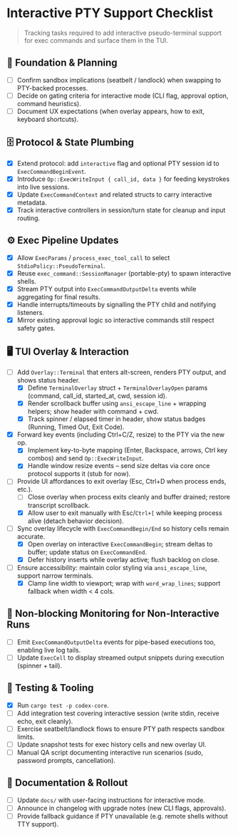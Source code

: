 # Interactive PTY Support Checklist

> Tracking tasks required to add interactive pseudo-terminal support for exec commands and surface them in the TUI.

## 🧱 Foundation & Planning
- [ ] Confirm sandbox implications (seatbelt / landlock) when swapping to PTY-backed processes.
- [ ] Decide on gating criteria for interactive mode (CLI flag, approval option, command heuristics).
- [ ] Document UX expectations (when overlay appears, how to exit, keyboard shortcuts).

## 🗄️ Protocol & State Plumbing
- [x] Extend protocol: add `interactive` flag and optional PTY session id to `ExecCommandBeginEvent`.
- [x] Introduce `Op::ExecWriteInput { call_id, data }` for feeding keystrokes into live sessions.
- [x] Update `ExecCommandContext` and related structs to carry interactive metadata.
- [x] Track interactive controllers in session/turn state for cleanup and input routing.

## ⚙️ Exec Pipeline Updates
- [x] Allow `ExecParams` / `process_exec_tool_call` to select `StdioPolicy::PseudoTerminal`.
- [x] Reuse `exec_command::SessionManager` (portable-pty) to spawn interactive shells.
- [x] Stream PTY output into `ExecCommandOutputDelta` events while aggregating for final results.
- [x] Handle interrupts/timeouts by signalling the PTY child and notifying listeners.
- [x] Mirror existing approval logic so interactive commands still respect safety gates.

## 🖥️ TUI Overlay & Interaction
- [ ] Add `Overlay::Terminal` that enters alt-screen, renders PTY output, and shows status header.
  - [x] Define `TerminalOverlay` struct + `TerminalOverlayOpen` params (command, call_id, started_at, cwd, session id).
  - [x] Render scrollback buffer using `ansi_escape_line` + wrapping helpers; show header with command + cwd.
  - [x] Track spinner / elapsed timer in header, show status badges (Running, Timed Out, Exit Code).
- [x] Forward key events (including Ctrl+C/Z, resize) to the PTY via the new op.
  - [x] Implement key-to-byte mapping (Enter, Backspace, arrows, Ctrl key combos) and send `Op::ExecWriteInput`.
  - [x] Handle window resize events – send size deltas via core once protocol supports it (stub for now).
- [ ] Provide UI affordances to exit overlay (Esc, Ctrl+D when process ends, etc.).
  - [ ] Close overlay when process exits cleanly and buffer drained; restore transcript scrollback.
  - [x] Allow user to exit manually with Esc/`Ctrl+[` while keeping process alive (detach behavior decision).
- [ ] Sync overlay lifecycle with `ExecCommandBegin/End` so history cells remain accurate.
  - [x] Open overlay on interactive `ExecCommandBegin`; stream deltas to buffer; update status on `ExecCommandEnd`.
  - [x] Defer history inserts while overlay active; flush backlog on close.
- [ ] Ensure accessibility: maintain color styling via `ansi_escape_line`, support narrow terminals.
  - [x] Clamp line width to viewport; wrap with `word_wrap_lines`; support fallback when width < 4 cols.

## 🔄 Non-blocking Monitoring for Non-Interactive Runs
- [ ] Emit `ExecCommandOutputDelta` events for pipe-based executions too, enabling live log tails.
- [ ] Update `ExecCell` to display streamed output snippets during execution (spinner + tail).

## 🧪 Testing & Tooling
- [x] Run `cargo test -p codex-core`.
- [ ] Add integration test covering interactive session (write stdin, receive echo, exit cleanly).
- [ ] Exercise seatbelt/landlock flows to ensure PTY path respects sandbox limits.
- [ ] Update snapshot tests for exec history cells and new overlay UI.
- [ ] Manual QA script documenting interactive run scenarios (sudo, password prompts, cancellation).

## 📝 Documentation & Rollout
- [ ] Update `docs/` with user-facing instructions for interactive mode.
- [ ] Announce in changelog with upgrade notes (new CLI flags, approvals).
- [ ] Provide fallback guidance if PTY unavailable (e.g. remote shells without TTY support).
